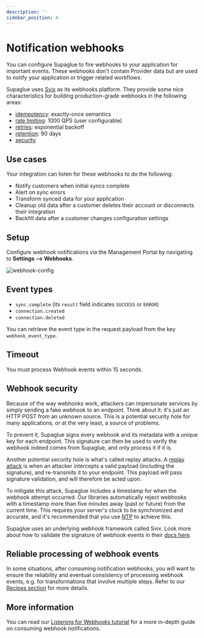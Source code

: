 ```yaml
---
description: ''
sidebar_position: 4
---
```


# Notification webhooks

You can configure Supaglue to fire webhooks to your application for important events. These webhooks don't contain Provider data but are used to notify your application or trigger related workflows.

Supaglue uses [Svix](https://svix.com) as its webhooks platform. They provide some nice characteristics for building production-grade webhooks in the following areas:

- [idempotency](https://docs.svix.com/idempotency): exactly-once semantics
- [rate limiting](https://docs.svix.com/rate-limit): 1000 QPS (user configurable)
- [retries](https://docs.svix.com/retries): exponential backoff
- [retention](https://docs.svix.com/retention): 90 days
- [security](https://docs.svix.com/security)

## Use cases

Your integration can listen for these webhooks to do the following:

- Notify customers when initial syncs complete
- Alert on sync errors
- Transform synced data for your application
- Cleanup old data after a customer deletes their account or disconnects their integration
- Backfill data after a customer changes configuration settings

## Setup

Configure webhook notifications via the Management Portal by navigating to **Settings --> Webhooks**.

![webhook-config](/img/webhooks-tutorial-step-2a.png)

## Event types

- `sync.complete` (its `result` field indicates `SUCCESS` or `ERROR`)
- `connection.created`
- `connection.deleted`

You can retrieve the event type in the request payload from the key `webhook_event_type`.

## Timeout

You must process Webhook events within 15 seconds.

## Webhook security

Because of the way webhooks work, attackers can impersonate services by simply sending a fake webhook to an endpoint. Think about it: it's just an HTTP POST from an unknown source. This is a potential security hole for many applications, or at the very least, a source of problems.

To prevent it, Supaglue signs every webhook and its metadata with a unique key for each endpoint. This signature can then be used to verify the webhook indeed comes from Supaglue, and only process it if it is.

Another potential security hole is what's called replay attacks. A [replay attack](https://en.wikipedia.org/wiki/Replay_attack) is when an attacker intercepts a valid payload (including the signature), and re-transmits it to your endpoint. This payload will pass signature validation, and will therefore be acted upon.

To mitigate this attack, Supaglue includes a timestamp for when the webhook attempt occurred. Our libraries automatically reject webhooks with a timestamp more than five minutes away (past or future) from the current time. This requires your server's clock to be synchronized and accurate, and it's recommended that you use [NTP](https://en.wikipedia.org/wiki/Network_Time_Protocol) to achieve this.

Supaglue uses an underlying webhook framework called Svix. Look more about how to validate the signature of webhook events in their [docs here](https://docs.svix.com/receiving/verifying-payloads/how).

## Reliable processing of webhook events

In some situations, after consuming notification webhooks, you will want to ensure the reliability and eventual consistency of processing webhook events, e.g. for transformations that involve multiple steps. Refer to our [Recipes section](../recipes/overview) for more details.

## More information

You can read our [Listening for Webhooks tutorial](../tutorials/listen-for-webhooks) for a more in-depth guide on consuming webhook notifications.
